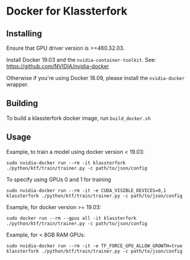 # Docker for Klassterfork

## Installing
Ensure that GPU driver version is >=460.32.03.

Install Docker 19.03 and the `nvidia-container-toolkit`. See: https://github.com/NVIDIA/nvidia-docker

Otherwise if you're using Docker 18.09, please install the `nvidia-docker` wrapper.

## Building
To build a klassterfork docker image, run `build_docker.sh`

## Usage
Example, to train a model using docker version < 19.03:

`sudo nvidia-docker run --rm -it klassterfork ./python/ktf/train/trainer.py -c path/to/json/config`

To specify using GPUs 0 and 1 for training

`sudo nvidia-docker run --rm -it -e CUDA_VISIBLE_DEVICES=0,1 klassterfork ./python/ktf/train/trainer.py -c path/to/json/config`

Example, for docker version >= 19.03:

`sudo docker run --rm --gpus all -it klassterfork ./python/ktf/train/trainer.py -c path/to/json/config`

Example, for < 8GB RAM GPUs:

`sudo nvidia-docker run --rm -it -e TF_FORCE_GPU_ALLOW_GROWTH=true klassterfork ./python/ktf/train/trainer.py -c path/to/json/config`

